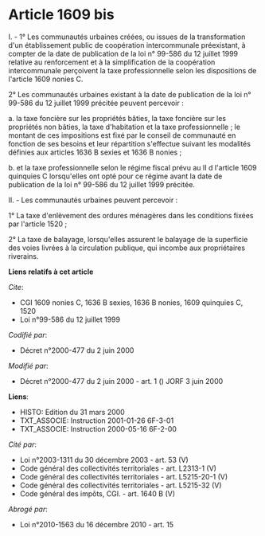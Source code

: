 # Article 1609 bis

I. - 1° Les communautés urbaines créées, ou issues de la transformation d'un établissement public de coopération
intercommunale préexistant, à compter de la date de publication de la loi n° 99-586 du 12 juillet 1999 relative au
renforcement et à la simplification de la coopération intercommunale perçoivent la taxe professionnelle selon les
dispositions de l'article 1609 nonies C.

2° Les communautés urbaines existant à la date de publication de la loi n° 99-586 du 12 juillet 1999 précitée peuvent
percevoir :

a. la taxe foncière sur les propriétés bâties, la taxe foncière sur les propriétés non bâties, la taxe d'habitation et la
taxe professionnelle ; le montant de ces impositions est fixé par le conseil de communauté en fonction de ses besoins et leur
répartition s'effectue suivant les modalités définies aux articles 1636 B sexies et 1636 B nonies ;

b. et la taxe professionnelle selon le régime fiscal prévu au II d l'article 1609 quinquies C lorsqu'elles ont opté pour ce
régime avant la date de publication de la loi n° 99-586 du 12 juillet 1999 précitée.

II. - Les communautés urbaines peuvent percevoir :

1° La taxe d'enlèvement des ordures ménagères dans les conditions fixées par l'article 1520 ;

2° La taxe de balayage, lorsqu'elles assurent le balayage de la superficie des voies livrées à la circulation publique, qui
incombe aux propriétaires riverains.

**Liens relatifs à cet article**

_Cite_:

  - CGI 1609 nonies C, 1636 B sexies, 1636 B nonies, 1609 quinquies C, 1520
  - Loi n°99-586 du 12 juillet 1999

_Codifié par_:

  - Décret n°2000-477 du 2 juin 2000

_Modifié par_:

  - Décret n°2000-477 du 2 juin 2000 - art. 1 () JORF 3 juin 2000

**Liens**:

  - HISTO: Edition du 31 mars 2000
  - TXT_ASSOCIE: Instruction 2001-01-26 6F-3-01
  - TXT_ASSOCIE: Instruction 2000-05-16 6F-2-00

_Cité par_:

  - Loi n°2003-1311 du 30 décembre 2003 - art. 53 (V)
  - Code général des collectivités territoriales - art. L2313-1 (V)
  - Code général des collectivités territoriales - art. L5215-20-1 (V)
  - Code général des collectivités territoriales - art. L5215-32 (V)
  - Code général des impôts, CGI. - art. 1640 B (V)

_Abrogé par_:

  - Loi n°2010-1563 du 16 décembre 2010 - art. 15
